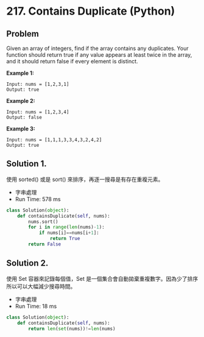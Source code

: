 # 217. Contains Duplicate (Python)

## Problem
Given an array of integers, find if the array contains any duplicates. Your function should return true if any value appears at least twice in the array, and it should return false if every element is distinct.

**Example 1:**
```
Input: nums = [1,2,3,1]
Output: true
```

**Example 2:**
```
Input: nums = [1,2,3,4]
Output: false
```

**Example 3:**
```
Input: nums = [1,1,1,3,3,4,3,2,4,2]
Output: true
```



## Solution 1.

使用 sorted() 或是 sort() 來排序，再逐一搜尋是有存在重複元素。

- 字串處理
- Run Time: 578 ms

```py
class Solution(object):
    def containsDuplicate(self, nums):
        nums.sort()
        for i in range(len(nums)-1):
            if nums[i]==nums[i+1]:
                return True
        return False    
```

## Solution 2.
使用 Set 容器來記錄每個值，Set 是一個集合會自動拋棄重複數字。因為少了排序所以可以大幅減少搜尋時間。

- 字串處理
- Run Time: 18 ms

```py
class Solution(object):
    def containsDuplicate(self, nums):
        return len(set(nums))!=len(nums)
```